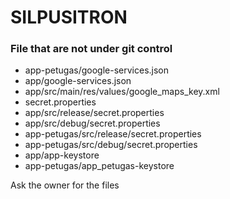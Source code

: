 # SILPUSITRON

### File that are not under git control
- app-petugas/google-services.json
- app/google-services.json
- app/src/main/res/values/google_maps_key.xml
- secret.properties
- app/src/release/secret.properties
- app/src/debug/secret.properties
- app-petugas/src/release/secret.properties
- app-petugas/src/debug/secret.properties
- app/app-keystore
- app-petugas/app_petugas-keystore

Ask the owner for the files
